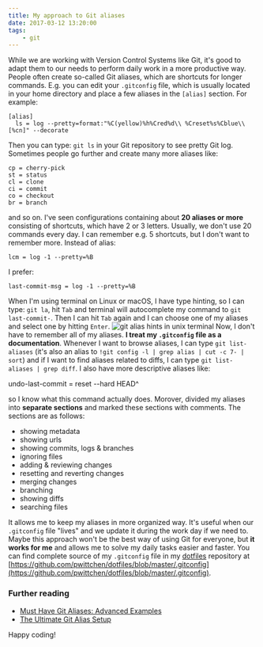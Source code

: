 ```yaml
---
title: My approach to Git aliases
date: 2017-03-12 13:20:00
tags:
	- git
---
```


While we are working with Version Control Systems like Git, it's good to adapt them to our needs to perform daily work in a more productive way. People often create so-called Git aliases, which are shortcuts for longer commands. E.g. you can edit your `.gitconfig` file, which is usually located in your home directory and place a few aliases in the `[alias]` section. For example:

```
[alias]
  ls = log --pretty=format:"%C(yellow)%h%Cred%d\\ %Creset%s%Cblue\\ [%cn]" --decorate
```

Then you can type: `git ls` in your Git repository to see pretty Git log. Sometimes people go further and create many more aliases like:

```
cp = cherry-pick
st = status
cl = clone
ci = commit
co = checkout
br = branch
```

and so on. I've seen configurations containing about **20 aliases or more** consisting of shortcuts, which have 2 or 3 letters. Usually, we don't use 20 commands every day. I can remember e.g. 5 shortcuts, but I don't want to remember more. Instead of alias:

```
lcm = log -1 --pretty=%B
```

I prefer:

```
last-commit-msg = log -1 --pretty=%B
```

When I'm using terminal on Linux or macOS, I have type hinting, so I can type: `git la`, hit `Tab` and terminal will autocomplete my command to `git last-commit-`. Then I can hit `Tab` again and I can choose one of my aliases and select one by hitting `Enter`. ![git alias hints in unix terminal](/images/posts/2017/my-approach-to-git-aliases/git-alias-hint.png) Now, I don't have to remember all of my aliases. **I treat my `.gitconfig` file as a documentation**. Whenever I want to browse aliases, I can type `git list-aliases` (it's also an alias to `!git config -l | grep alias | cut -c 7- | sort`) and if I want to find aliases related to diffs, I can type `git list-aliases | grep diff`. I also have more descriptive aliases like:

undo-last-commit = reset --hard HEAD^

so I know what this command actually does. Morover, divided my aliases into **separate sections** and marked these sections with comments. The sections are as follows:

*   showing metadata
*   showing urls
*   showing commits, logs & branches
*   ignoring files
*   adding & reviewing changes
*   resetting and reverting changes
*   merging changes
*   branching
*   showing diffs
*   searching files

It allows me to keep my aliases in more organized way. It's useful when our `.gitconfig` file "lives" and we update it during the work day if we need to. Maybe this approach won't be the best way of using Git for everyone, but **it works for me** and allows me to solve my daily tasks easier and faster. You can find complete source of my `.gitconfig` file in my [dotfiles](https://github.com/pwittchen/dotfiles) repository at [https://github.com/pwittchen/dotfiles/blob/master/.gitconfig](https://github.com/pwittchen/dotfiles/blob/master/.gitconfig).

### Further reading

*   [Must Have Git Aliases: Advanced Examples](http://durdn.com/blog/2012/11/22/must-have-git-aliases-advanced-examples/)
*   [The Ultimate Git Alias Setup](https://gist.github.com/mwhite/6887990)

Happy coding!
